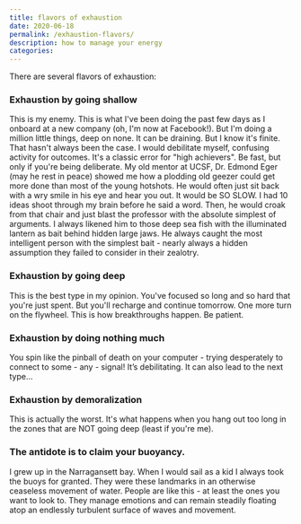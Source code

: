 ```yaml
---
title: flavors of exhaustion
date: 2020-06-18
permalink: /exhaustion-flavors/
description: how to manage your energy 
categories:
---
```

There are several flavors of exhaustion:

### Exhaustion by going shallow

This is my enemy. This is what I've been doing the past few days as I onboard at a new company (oh, I'm now at Facebook!). But I'm doing a million little things, deep on none. It can be draining. But I know it's finite. That hasn't always been the case. I would debilitate myself, confusing activity for outcomes. It's a classic error for "high achievers". Be fast, but only if you're being deliberate.
My old mentor at UCSF, Dr. Edmond Eger (may he rest in peace) showed me how a plodding old geezer could get more done than most of the young hotshots. He would often just sit back with a wry smile in his eye and hear you out. It would be SO SLOW. I had 10 ideas shoot through my brain before he said a word. Then, he would croak from that chair and just blast the professor with the absolute simplest of arguments. I always likened him to those deep sea fish with the illuminated lantern as bait behind hidden large jaws. He always caught the most intelligent person with the simplest bait - nearly always a hidden assumption they failed to consider in their zealotry.  

### Exhaustion by going deep

This is the best type in my opinion. You've focused so long and so hard that you're just spent. But you'll recharge and continue tomorrow. One more turn on the flywheel. This is how breakthroughs happen. Be patient. 

### Exhaustion by doing nothing much
You spin like the pinball of death on your computer - trying desperately to connect to some - any - signal! It’s debilitating. It can also lead to the next type…

### Exhaustion by demoralization

This is actually the worst. It's what happens when you hang out too long in the zones that are NOT going deep (least if you're me). 

### The antidote is to claim your buoyancy. 
I grew up in the Narragansett bay. When I would sail as a kid I always took the buoys for granted. They were these landmarks in an otherwise ceaseless movement of water. People are like this - at least the ones you want to look to. They manage emotions and can remain steadily floating atop an endlessly turbulent surface of waves and movement.  